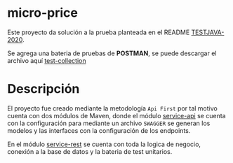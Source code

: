# micro-price
Este proyecto da solución a la prueba planteada en el README [TESTJAVA-2020](documentacion/TestJava2020.md).

Se agrega una bateria de pruebas de **POSTMAN**, se puede descargar el archivo aquí [test-collection](documentacion/Test-Java-2020.postman_collection.json)

# Descripción
El proyecto fue creado mediante la metodología `Api First` por tal motivo cuenta con dos módulos de Maven, donde el módulo [service-api](micro-price-service-api/) se cuenta con la configuración para mediante un archivo `SWAGGER` se generan los modelos y las interfaces con la configuración de los endpoints.

En el módulo [service-rest](micro-price-service-rest/) se cuenta con toda la logica de negocio, conexión a la base de datos y la bateria de test unitarios.


